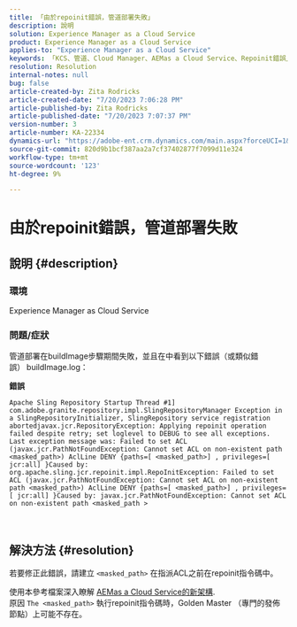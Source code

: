 ```yaml
---
title: 「由於repoinit錯誤，管道部署失敗」
description: 說明
solution: Experience Manager as a Cloud Service
product: Experience Manager as a Cloud Service
applies-to: "Experience Manager as a Cloud Service"
keywords: 「KCS、管道、Cloud Manager、AEMas a Cloud Service、Repoinit錯誤」
resolution: Resolution
internal-notes: null
bug: false
article-created-by: Zita Rodricks
article-created-date: "7/20/2023 7:06:28 PM"
article-published-by: Zita Rodricks
article-published-date: "7/20/2023 7:07:37 PM"
version-number: 3
article-number: KA-22334
dynamics-url: "https://adobe-ent.crm.dynamics.com/main.aspx?forceUCI=1&pagetype=entityrecord&etn=knowledgearticle&id=49d97881-3027-ee11-9966-6045bd0065b6"
source-git-commit: 820d9b1bcf387aa2a7cf37402877f7099d11e324
workflow-type: tm+mt
source-wordcount: '123'
ht-degree: 9%

---
```


# 由於repoinit錯誤，管道部署失敗

## 說明 {#description}


### 環境

Experience Manager as Cloud Service

### 問題/症狀

管道部署在buildImage步驟期間失敗，並且在中看到以下錯誤（或類似錯誤）<b> </b>buildImage.log：


<b>錯誤</b>


```
Apache Sling Repository Startup Thread #1]  com.adobe.granite.repository.impl.SlingRepositoryManager Exception in a SlingRepositoryInitializer, SlingRepository service registration abortedjavax.jcr.RepositoryException: Applying repoinit operation failed despite retry; set loglevel to DEBUG to see all exceptions. Last exception message was: Failed to set ACL (javax.jcr.PathNotFoundException: Cannot set ACL on non-existent path <masked_path>) AclLine DENY {paths=[ <masked_path>] , privileges=[ jcr:all] }Caused by: org.apache.sling.jcr.repoinit.impl.RepoInitException: Failed to set ACL (javax.jcr.PathNotFoundException: Cannot set ACL on non-existent path <masked_path>) AclLine DENY {paths=[ <masked_path>] , privileges=[ jcr:all] }Caused by: javax.jcr.PathNotFoundException: Cannot set ACL on non-existent path <masked_path >
```



` `
` `


## 解決方法 {#resolution}


若要修正此錯誤，請建立 `<masked_path>` 在指派ACL之前在repoinit指令碼中。

使用本參考檔案深入瞭解 [AEMas a Cloud Service的新架構](https://experienceleague.adobe.com/docs/experience-manager-cloud-service/content/overview/architecture.html?lang=en#key-evolutions:~:text=publish%20nodes.%20The-，golden%20master，-is%20a%20specialized).
<br>原因
`The <masked_path>` 執行repoinit指令碼時，Golden Master （專門的發佈節點）上可能不存在。<br>

